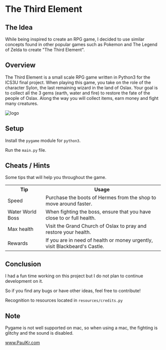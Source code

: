 The Third Element
=================

The Idea
--------

While being inspired to create an RPG game, I decided to use similar concepts found in other popular games such as Pokemon and The Legend of Zelda to create "The Third Element".

Overview
--------

The Third Element is a small scale RPG game written in Python3 for the ICS3U final project. When playing this game, you take on the role of the character Sylon, the last remaining wizard in the land of Oslax. Your goal is to collect all the 3 gems (earth, water and fire) to restore the fate of the people of Oslax. Along the way you will collect items, earn money and fight many creatures.

![logo](https://raw.githubusercontent.com/paulkr/The-Third-Element/master/the-last-element-thumbnail.png)

Setup
-----

Install the `pygame` module for `python3`.

Run the `main.py` file.

Cheats / Hints
--------------

Some tips that will help you throughout the game.

<table style="width:100%">
	<tr>
		<th>Tip</th>
		<th>Usage</th>
	</tr>
	<tr>
		<td>Speed</td>
		<td>Purchase the boots of Hermes from the shop to move around faster.</td>
	</tr>
	<tr>
		<td>Water World Boss</td>
		<td>When fighting the boss, ensure that you have close to or full health.</td>
	</tr>
	<tr>
		<td>Max health</td>
		<td>Visit the Grand Church of Oslax to pray and restore your health.</td>
	</tr>
	<tr>
		<td>Rewards</td>
		<td>If you are in need of health or money urgently, visit Blackbeard's Castle.</td>
	</tr>
</table>

Conclusion
----------

I had a fun time working on this project but I do not plan to continue development on it.

So if you find any bugs or have other ideas, feel free to contribute!

Recognition to resources located in `resources/credits.py`

Note
----

Pygame is not well supported on mac, so when using a mac, the fighting is glitchy and the sound is disabled.

www.PaulKr.com
